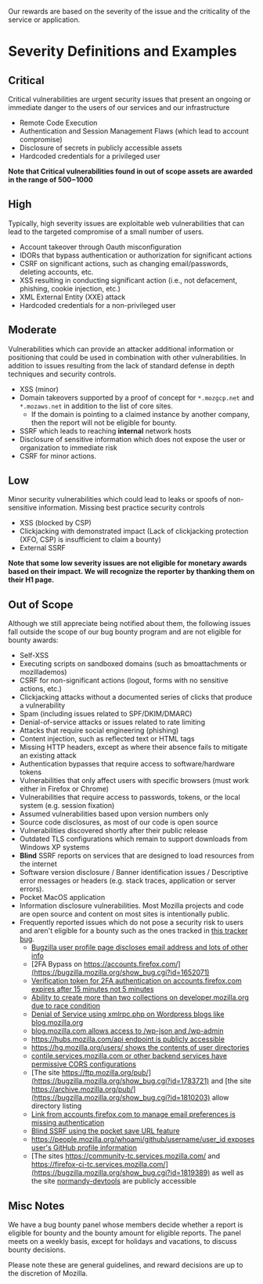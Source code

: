 Our rewards are based on the severity of the issue and the criticality of the service or application. 

# Severity Definitions and Examples

## Critical

Critical vulnerabilities are urgent security issues that present an ongoing or immediate danger to the users of our services and our infrastructure

* Remote Code Execution
* Authentication and Session Management Flaws (which lead to account compromise)
* Disclosure of secrets in publicly accessible assets
* Hardcoded credentials for a privileged user

**Note that Critical vulnerabilities found in out of scope assets are awarded in the range of $500-$1000**

## High

 Typically, high severity issues are exploitable web vulnerabilities that can lead to the targeted compromise of a small number of users.

* Account takeover through Oauth misconfiguration
* IDORs that bypass authentication or authorization for significant actions
* CSRF on significant actions, such as changing email/passwords, deleting accounts, etc.
* XSS resulting in conducting significant action (i.e., not defacement, phishing, cookie injection, etc.)
* XML External Entity (XXE) attack
* Hardcoded credentials for a non-privileged user

## Moderate

 Vulnerabilities which can provide an attacker additional information or positioning that could be used in combination with other vulnerabilities. In addition to issues resulting from the lack of standard defense in depth techniques and security controls.

* XSS (minor)
* Domain takeovers supported by a proof of concept for `*.mozgcp.net` and `*.mozaws.net` in addition to the list of core sites.
  * If the domain is pointing to a claimed instance by another company, then the report will not be eligible for bounty.
* SSRF which leads to reaching **internal** network hosts
* Disclosure of sensitive information which does not expose the user or organization to immediate risk
* CSRF for minor actions.

## Low

 Minor security vulnerabilities which could lead to leaks or spoofs of non-sensitive information. Missing best practice security controls

* XSS (blocked by CSP)
* Clickjacking with demonstrated impact (Lack of clickjacking protection (XFO, CSP) is insufficient to claim a bounty)
* External SSRF

**Note that some low severity issues are not eligible for monetary awards based on their impact. We will recognize the reporter by thanking them on their H1 page.**

## Out of Scope

Although we still appreciate being notified about them, the following issues fall outside the scope of our bug bounty program and are not eligible for bounty awards:

* Self-XSS
* Executing scripts on sandboxed domains (such as bmoattachments or mozillademos)
* CSRF for non-significant actions (logout, forms with no sensitive actions, etc.)
* Clickjacking attacks without a documented series of clicks that produce a vulnerability
* Spam (including issues related to SPF/DKIM/DMARC)
* Denial-of-service attacks or issues related to rate limiting
* Attacks that require social engineering (phishing)
* Content injection, such as reflected text or HTML tags
* Missing HTTP headers, except as where their absence fails to mitigate an existing attack
* Authentication bypasses that require access to software/hardware tokens
* Vulnerabilities that only affect users with specific browsers (must work either in Firefox or Chrome)
* Vulnerabilities that require access to passwords, tokens, or the local system (e.g. session fixation)
* Assumed vulnerabilities based upon version numbers only
* Source code disclosures, as most of our code is open source
* Vulnerabilities discovered shortly after their public release
* Outdated TLS configurations which remain to support downloads from Windows XP systems
* **Blind** SSRF reports on services that are designed to load resources from the internet
* Software version disclosure / Banner identification issues / Descriptive error messages or headers (e.g. stack traces, application or server errors).
* Pocket MacOS application
* Information disclosure vulnerabilities. Most Mozilla projects and code are open source and content on most sites is intentionally public.
* Frequently reported issues which do not pose a security risk to users and aren't eligible for a bounty such as the ones tracked in [this tracker bug](https://bugzilla.mozilla.org/show_bug.cgi?id=1830029).
  * [Bugzilla user profile page discloses email address and lots of other info](https://bugzilla.mozilla.org/show_bug.cgi?id=1647545)
  * [2FA Bypass on https://accounts.firefox.com/](https://bugzilla.mozilla.org/show_bug.cgi?id=1652071)
  * [Verification token for 2FA authentication on accounts.firefox.com expires after 15 minutes not 5 minutes](https://bugzilla.mozilla.org/show_bug.cgi?id=1763878)
  * [Ability to create more than two collections on developer.mozilla.org due to race condition](https://bugzilla.mozilla.org/show_bug.cgi?id=1818539)
  * [Denial of Service using xmlrpc.php on Wordpress blogs like blog.mozilla.org](https://bugzilla.mozilla.org/show_bug.cgi?id=1050193)
  * [blog.mozilla.com allows access to /wp-json and /wp-admin](https://bugzilla.mozilla.org/show_bug.cgi?id=1365661)
  * [https://hubs.mozilla.com/api endpoint is publicly accessible](https://bugzilla.mozilla.org/show_bug.cgi?id=1748142)
  * [https://hg.mozilla.org/users/ shows the contents of user directories](https://bugzilla.mozilla.org/show_bug.cgi?id=1767024)
  * [contile.services.mozilla.com or other backend services have permissive CORS configurations](https://bugzilla.mozilla.org/show_bug.cgi?id=1782395)
  * [The site https://ftp.mozilla.org/pub/](https://bugzilla.mozilla.org/show_bug.cgi?id=1783721) and [the site https://archive.mozilla.org/pub/](https://bugzilla.mozilla.org/show_bug.cgi?id=1810203) allow directory listing
  * [Link from accounts.firefox.com to manage email preferences is missing authentication](https://bugzilla.mozilla.org/show_bug.cgi?id=1794310)
  * [Blind SSRF using the pocket save URL feature](https://bugzilla.mozilla.org/show_bug.cgi?id=1810997)
  * [https://people.mozilla.org/whoami/github/username/user_id exposes user's GitHub profile information](https://bugzilla.mozilla.org/show_bug.cgi?id=1811757)
  * [The sites https://community-tc.services.mozilla.com/ and https://firefox-ci-tc.services.mozilla.com/](https://bugzilla.mozilla.org/show_bug.cgi?id=1819389) as well as the site [normandy-devtools](https://normandy-devtools.services.mozilla.com/) are publicly accessible

## Misc Notes
We have a bug bounty panel whose members decide whether a report is eligible for bounty and the bounty amount for eligible reports. The panel meets on a weekly basis, except for holidays and vacations, to discuss bounty decisions.

Please note these are general guidelines, and reward decisions are up to the discretion of Mozilla.

[1]: https://hackerone.com/mozilla_critical_services/policy_scopes
[2]: https://hackerone.com/mozilla_core_services/policy_scopes
